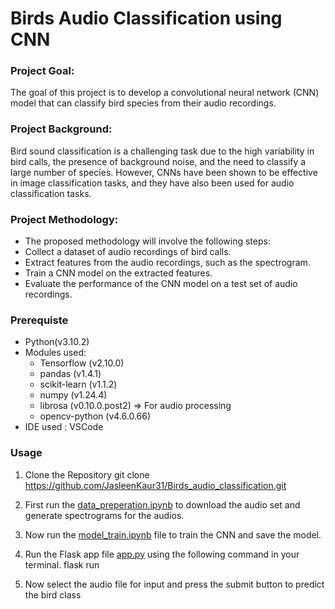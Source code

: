 # Birds Audio Classification using CNN

### Project Goal:
The goal of this project is to develop a convolutional neural network (CNN) model that can classify bird species from their audio recordings.
### Project Background: 
Bird sound classification is a challenging task due to the high variability in bird calls, the presence of background noise, and the need to classify a large number of species. However, CNNs have been shown to be effective in image classification tasks, and they have also been used for audio classification tasks.
### Project Methodology: 
* The proposed methodology will involve the following steps:
* Collect a dataset of audio recordings of bird calls.
* Extract features from the audio recordings, such as the spectrogram.
* Train a CNN model on the extracted features.
* Evaluate the performance of the CNN model on a test set of audio recordings.
### Prerequiste
* Python(v3.10.2)
* Modules used:
    * Tensorflow (v2.10.0)
    * pandas (v1.4.1)
    * scikit-learn (v1.1.2)
    * numpy (v1.24.4)
    * librosa (v0.10.0.post2) => For audio processing
    * opencv-python (v4.6.0.66)
* IDE used : VSCode

### Usage
1. Clone the Repository
git clone https://github.com/JasleenKaur31/Birds_audio_classification.git
2. First run the [data_preperation.ipynb](data_preperation.ipynb) to download the audio set and generate spectrograms for the audios.

3. Now run the [model_train.ipynb](model_train.ipynb) file to train the CNN and save the model.

4. Run the Flask app file [app.py](app.py) using the following command in your terminal.
flask run
5. Now select the audio file for input and press the submit button to predict the bird class
